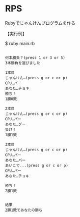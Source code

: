 # RPS
Rubyでじゃんけんプログラムを作る

【実行例】

$ ruby main.rb

```

何本勝負？(press 1 or 3 or 5)
3本勝負を選びました

1本目
じゃんけん…(press g or c or p)
CPU…パー
あなた…チョキ
勝ち！
1勝0敗

2本目
じゃんけん…(press g or c or p)
CPU…パー
あなた…グー
負け！
1勝1敗

3本目
じゃんけん…(press g or c or p)
CPU…パー
あなた…パー
あいこで...(press g or c or p)
CPU…パー
あなた…チョキ

勝ち！
2勝1敗


結果
2勝1敗であなたの勝ち

```
